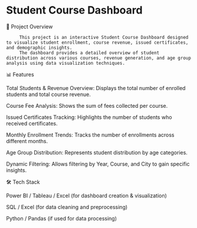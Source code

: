# Student Course Dashboard

📌 Project Overview

         This project is an interactive Student Course Dashboard designed to visualize student enrollment, course revenue, issued certificates, and demographic insights.
         The dashboard provides a detailed overview of student distribution across various courses, revenue generation, and age group analysis using data visualization techniques.

📊 Features

Total Students & Revenue Overview: Displays the total number of enrolled students and total course revenue.

Course Fee Analysis: Shows the sum of fees collected per course.

Issued Certificates Tracking: Highlights the number of students who received certificates.

Monthly Enrollment Trends: Tracks the number of enrollments across different months.

Age Group Distribution: Represents student distribution by age categories.

Dynamic Filtering: Allows filtering by Year, Course, and City to gain specific insights.

🛠 Tech Stack

Power BI / Tableau / Excel (for dashboard creation & visualization)

SQL / Excel (for data cleaning and preprocessing)

Python / Pandas (if used for data processing)
